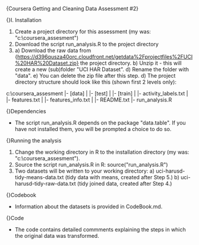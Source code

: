 {Coursera Getting and Cleaning Data Assessment #2}

 
{}I. Installation
1. Create a project directory for this assessment (my was:  "c:\coursera_assesment")
2. Download the script run_analysis.R to the project directory
3. a) Download the raw data from 
      {https://d396qusza40orc.cloudfront.net/getdata%2Fprojectfiles%2FUCI%20HAR%20Dataset.zip} the project directory.
   b) Unzip it - this will create a new (sub)folder "UCI HAR Dataset".
   d) Rename the folder with "data".
   e) You can delete the zip file after this step. 
   d) The project directory structure should look like this (shown first 2 levels only):

  c:\coursera_assesment
   |- [data] 
   |   |-  [test] 
   |   |-  [train] 
   |   |-  activity_labels.txt
   |   |-  features.txt
   |   |-  features_info.txt
   |   |-  README.txt
   |- run_analysis.R

{}Dependencies
  * The script run_analysis.R depends on the package "data.table". 
    If you have not installed them, you will be prompted a choice to do so.

{}Running the analysis
1. Change the working directory in R to the installation directory (my was:  "c:\coursera_assesment").
2. Source the script run_analysis.R in R: source("run_analysis.R")
3. Two datasets will be written to your working directory: 
   a) uci-harusd-tidy-means-data.txt   (tidy data with means, created after Step 5.)
   b) uci-harusd-tidy-raw-data.txt     (tidy joined data, created after Step 4.)

{}Codebook
  * Information about the datasets is provided in CodeBook.md.

{}Code
  * The code contains detailed commments explaining the steps in which the original data was transformed.